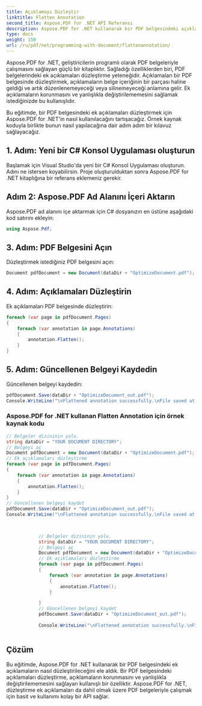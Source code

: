 ```yaml
---
title: Açıklamayı Düzleştir
linktitle: Flatten Annotation
second_title: Aspose.PDF for .NET API Referansı
description: Aspose.PDF for .NET kullanarak bir PDF belgesindeki açıklamaları nasıl düzleştireceğinizi öğrenin. Ek açıklamaları koruyun ve yanlışlıkla değiştirilmesini önleyin.
type: docs
weight: 150
url: /ru/pdf/net/programming-with-document/flattenannotation/
---
```


Aspose.PDF for .NET, geliştiricilerin programlı olarak PDF belgeleriyle çalışmasını sağlayan güçlü bir kitaplıktır. Sağladığı özelliklerden biri, PDF belgelerindeki ek açıklamaları düzleştirme yeteneğidir. Açıklamaları bir PDF belgesinde düzleştirmek, açıklamaların belge içeriğinin bir parçası haline geldiği ve artık düzenlenemeyeceği veya silinemeyeceği anlamına gelir. Ek açıklamaların korunmasını ve yanlışlıkla değiştirilememesini sağlamak istediğinizde bu kullanışlıdır.

Bu eğitimde, bir PDF belgesindeki ek açıklamaları düzleştirmek için Aspose.PDF for .NET'in nasıl kullanılacağını tartışacağız. Örnek kaynak koduyla birlikte bunun nasıl yapılacağına dair adım adım bir kılavuz sağlayacağız.

## 1. Adım: Yeni bir C# Konsol Uygulaması oluşturun
Başlamak için Visual Studio'da yeni bir C# Konsol Uygulaması oluşturun. Adını ne istersen koyabilirsin. Proje oluşturulduktan sonra Aspose.PDF for .NET kitaplığına bir referans eklemeniz gerekir.

## Adım 2: Aspose.PDF Ad Alanını İçeri Aktarın
Aspose.PDF ad alanını içe aktarmak için C# dosyanızın en üstüne aşağıdaki kod satırını ekleyin:

```csharp
using Aspose.Pdf;
```

## 3. Adım: PDF Belgesini Açın
Düzleştirmek istediğiniz PDF belgesini açın:

```csharp
Document pdfDocument = new Document(dataDir + "OptimizeDocument.pdf");
```

## 4. Adım: Açıklamaları Düzleştirin
Ek açıklamaları PDF belgesinde düzleştirin:

```csharp
foreach (var page in pdfDocument.Pages)
{
    foreach (var annotation in page.Annotations)
    {
        annotation.Flatten();
    }
}
```

## 5. Adım: Güncellenen Belgeyi Kaydedin
Güncellenen belgeyi kaydedin:

```csharp
pdfDocument.Save(dataDir + "OptimizeDocument_out.pdf");
Console.WriteLine("\nFlattened annotation successfully.\nFile saved at " + dataDir);
```

### Aspose.PDF for .NET kullanan Flatten Annotation için örnek kaynak kodu
```csharp
// Belgeler dizininin yolu.
string dataDir = "YOUR DOCUMENT DIRECTORY";
// Belgeyi aç
Document pdfDocument = new Document(dataDir + "OptimizeDocument.pdf");
// Ek açıklamaları düzleştirme
foreach (var page in pdfDocument.Pages)
{
    foreach (var annotation in page.Annotations)
    {
        annotation.Flatten();
    }
}
// Güncellenen belgeyi kaydet
pdfDocument.Save(dataDir + "OptimizeDocument_out.pdf");
Console.WriteLine("\nFlattened annotation successfully.\nFile saved at " + dataDir);
```

```csharp

            
            // Belgeler dizininin yolu.
            string dataDir = "YOUR DOCUMENT DIRECTORY";
            // Belgeyi aç
            Document pdfDocument = new Document(dataDir + "OptimizeDocument.pdf");
            // Ek açıklamaları düzleştirme
            foreach (var page in pdfDocument.Pages)
            {
                foreach (var annotation in page.Annotations)
                {
                    annotation.Flatten();
                }

            }
            // Güncellenen belgeyi kaydet
            pdfDocument.Save(dataDir + "OptimizeDocument_out.pdf");
            
            Console.WriteLine("\nFlattened annotation successfully.\nFile saved at " + dataDir);
        
```

## Çözüm
Bu eğitimde, Aspose.PDF for .NET kullanarak bir PDF belgesindeki ek açıklamaların nasıl düzleştirileceğini ele aldık. Bir PDF belgesindeki açıklamaları düzleştirme, açıklamaların korunmasını ve yanlışlıkla değiştirilememesini sağlayan kullanışlı bir özelliktir. Aspose.PDF for .NET, düzleştirme ek açıklamaları da dahil olmak üzere PDF belgeleriyle çalışmak için basit ve kullanımı kolay bir API sağlar. 

